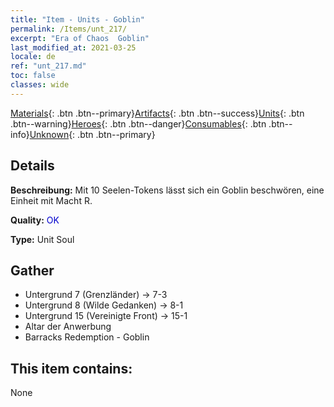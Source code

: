 ```yaml
---
title: "Item - Units - Goblin"
permalink: /Items/unt_217/
excerpt: "Era of Chaos  Goblin"
last_modified_at: 2021-03-25
locale: de
ref: "unt_217.md"
toc: false
classes: wide
---
```

 [Materials](/de/Items/){: .btn .btn--primary}[Artifacts](/de/Items/Artifacts/){: .btn .btn--success}[Units](/de/Items/Units/){: .btn .btn--warning}[Heroes](/de/Items/Heroes/){: .btn .btn--danger}[Consumables](/de/Items/Consumables/){: .btn .btn--info}[Unknown](/de/Items/Unknown/){: .btn .btn--primary}

## Details
 **Beschreibung:** Mit 10 Seelen-Tokens lässt sich ein Goblin beschwören, eine Einheit mit Macht R.

 **Quality:** <span style="color: #0000CD">OK</span>

 **Type:** Unit Soul

## Gather

*    Untergrund 7 (Grenzländer) -> 7-3 
*    Untergrund 8 (Wilde Gedanken) -> 8-1 
*    Untergrund 15 (Vereinigte Front) -> 15-1 
*    Altar der Anwerbung 
*    Barracks Redemption - Goblin 

## This item contains:

  None

